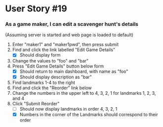 # User Story #19
### As a game maker, I can edit a scavenger hunt's details

(Assuming server is started and web page is loaded to default)

1. Enter "maker1" and "maker1pwd", then press submit
2. Find and click the link labelled "Edit Game Details"
    +[X] Should display form
3. Change the values to "foo" and "bar"
4. Press "Edit Game Details" button below form
    +[X] Should return to main dashboard, with name as "foo"
    +[X] Should display description as "bar"
5. Find landmarks 1-4 to the right
6. Find and click the "Reorder" link below
7. Change the numbers in the upper left to 4, 3, 2, 1 for landmarks 1, 2, 3, and 4
8. Click "Submit Reorder"
    +[ ] Should now display landmarks in order 4, 3, 2, 1
    +[X] Numbers in the corner of the Landmarks should correspond to their order